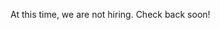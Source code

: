 At this time, we are not hiring. Check back soon!

<!---
title: Research Software Engineer
menu: "Research Software Engineer"
name: "Careers"
class: "job new"
intro: "OpenADMET"
part: 10
--- 

![Job board](/images/job.svg)

### OpenADMET – Research Software Engineer

The Open Molecular Software Foundation (OMSF) is seeking a Research Software Engineer for the OpenADMET project (OpenADMET.org). This role is intended for a skilled computer programmer and debugger with a strong grounding in computer science. Experience with small molecules, drug discovery, or ADMET (Absorption, Distribution, Metabolism, Excretion, and Toxicity) is strongly preferred. The Research Software Engineer will work closely with both technical and scientific teams to build and optimize software tools that accelerate open-source ADMET model development and deployment. This fully remote, grant-funded position has a minimum duration of 2 years, with the potential for extension based on funding availability.

The Research Software Engineer will collaborate with the distributed OMSF and OpenADMET teams, primarily based in Europe, Australia, and the United States, and may require occasional travel. This role will report directly to the tech or science lead.

**About OpenADMET**

OpenADMET ([OpenADMET.org](http://OpenADMET.org)) is a new collaborative effort between the Open Molecular Software Foundation (OMSF), UCSF, Octant, and MSKCC to generate high-quality open ADMET datasets and open source models to accelerate small molecule drug discovery. Given that \>90% of molecules synthesized in a small molecule discovery program fail to meet ADMET objectives, OpenADMET aims to produce open source models capable of greatly reducing time, cost, and failure rates in drug discovery and development programs due to ADMET issues. In addition to curating public ADMET data in ML-ready formats, OpenADMET will generate large targeted open experimental datasets ([Octant](https://www.octant.bio/)) and X-ray/cryo-EM structural data (UCSF) that will power open source models (OMSF) and blind community challenges seeking to advance the state of the art. OpenADMET is funded by a variety of sources, including ARPA-H and the Gates Foundation.

## Key Duties and Responsibilities

***Software Development and Debugging***

* Write clean, efficient, and well-documented code to support the development of ADMET modeling pipelines.  
* Troubleshoot and debug existing codebases used for molecular data processing and machine learning applications.  
* Develop new features or modules that integrate external libraries and computational tools to advance the utility and performance of ADMET workflows.

***Computational Infrastructure and Tooling***

* Collaborate with the ML Infrastructure and Scientific teams to ensure software tooling aligns with scientific goals and best coding practices.  
* Contribute to continuous integration (CI) and deployment (CD) pipelines for automating software testing, building, and release processes.  
* Assist in configuring and optimizing cloud-based or local HPC systems for large-scale computational tasks, including parallelization and job scheduling.

***Data Handling and Integration***

* Work with Data Curation teams to refine data ingestion and standardization workflows, ensuring high-quality data for downstream modeling.  
* Implement and maintain data transformation pipelines that enable efficient training and inference for ADMET models.  
* Aid in identifying and resolving data inconsistencies or integration challenges to preserve data integrity throughout the pipeline.

 ***Scientific Collaboration***

* Interact with scientists and computational researchers to translate research objectives into robust software solutions.  
* Provide technical guidance on using computational frameworks and libraries (e.g., RDKit,  Pytorch, DeepChem, or similar) for small molecule analysis.  
* Maintain close communication with cross-functional teams, including the Tech Lead for ML Infrastructure, to align development efforts with project goals.

***Documentation and Open-Source Contributions***

* Produce clear, concise documentation for developed software tools, libraries, and pipelines.  
* Follow open-source best practices when contributing to repositories (version control, code reviews, issue tracking).  
* Collaborate with the community to address software issues, requests, and enhancements, fostering a transparent and collaborative environment.

## Qualifications:

* Advanced degree in Computer Science, Software Engineering, Computational Chemistry, or a related field; equivalent practical experience also considered.  
* Demonstrated experience in software development (Python strongly preferred) and debugging in a research or scientific context.  
* Familiarity with best practices in version control (Git), CI/CD, containerization (e.g., Docker), and automated testing.  
* Knowledge of fundamental concepts in small molecule drug discovery or computational chemistry (e.g., molecular descriptors, ADMET principles) is strongly preferred.  
* Ability to troubleshoot complex workflows in distributed or cloud-based computing environments.  
* Excellent communication and problem-solving skills, with an ability to collaborate effectively in a remote, interdisciplinary environment.

**Preferred Qualifications**

* Experience with molecular data processing and modeling libraries (e.g., RDKit, DeepChem).  
* Familiarity with machine learning frameworks (e.g., PyTorch, TensorFlow) and scientific computing libraries (NumPy, SciPy, etc.).  
* Background in ADMET data or drug discovery pipelines.  
* Knowledge of FAIR data principles and open-source scientific software development.  
* Experience contributing to or maintaining open-source repositories.

## Compensation

This is a full-time, fixed contract position with an expected gross salary range of $80,000-$100,000, depending on qualifications, experience, and location. OMSF offers standard benefits, including healthcare, retirement contributions, paid time off, and other employer contributions per local regulations. Salary will be negotiated in the local currency and may vary by location due to differences in mandatory employer contributions. 

## Location

OMSF is a fully remote organization. For this role, we will accept only applications from candidates who are based in the US due to federal funding restrictions. 

## Application Process

**Please apply using [this form](https://forms.gle/6w1Q2EGw55xVqrPU6).** 

Any additional queries about the role and OMSF can be sent to [careers@omsf.io](mailto:careers@omsf.io)**.**   
-->